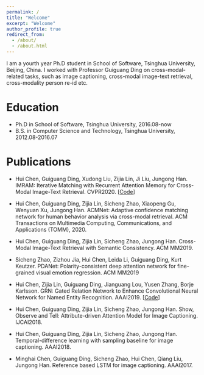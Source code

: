 ```yaml
---
permalink: /
title: "Welcome"
excerpt: "Welcome"
author_profile: true
redirect_from: 
  - /about/
  - /about.html
---
```


I am a yourth year Ph.D student in School of Software, Tsinghua University, Beijing, China. I worked with Professor Guiguang Ding on cross-modal-related tasks, such as image captioning, cross-modal image-text retrieval, cross-modality person re-id etc.

Education
======
* Ph.D in School of Software, Tsinghua University, 2016.08-now
* B.S. in Computer Science and Technology, Tsinghua University, 2012.08-2016.07

Publications
=====

* Hui Chen, Guiguang Ding, Xudong Liu, Zijia Lin, Ji Liu, Jungong Han. IMRAM: Iterative Matching with Recurrent Attention Memory for Cross-Modal Image-Text Retrieval. CVPR2020. [[Code](https://github.com/HuiChen24/IMRAM)]

* Hui Chen, Guiguang Ding, Zijia Lin, Sicheng Zhao, Xiaopeng Gu, Wenyuan Xu, Jungong Han. ACMNet: Adaptive confidence matching network for human behavior analysis via cross-modal retrieval. ACM Transactions on Multimedia Computing, Communications, and Applications (TOMM), 2020.

* Hui Chen, Guiguang Ding, Zijia Lin, Sicheng Zhao, Jungong Han. Cross-Modal Image-Text Retrieval with Semantic Consistency. ACM MM2019. 

* Sicheng Zhao, Zizhou Jia, Hui Chen, Leida Li, Guiguang Ding, Kurt Keutzer. PDANet: Polarity-consistent deep attention network for fine-grained visual emotion regression. ACM MM2019

* Hui Chen, Zijia Lin, Guiguang Ding, Jianguang Lou, Yusen Zhang, Borje Karlsson. GRN: Gated Relation Network to Enhance Convolutional Neural Network for Named Entity Recognition. AAAI2019. [[Code](https://github.com/HuiChen24/NER-GRN)]

* Hui Chen, Guiguang Ding, Zijia Lin, Sicheng Zhao, Jungong Han. Show, Observe and Tell: Attribute-driven Attention Model for Image Captioning. IJCAI2018.

* Hui Chen, Guiguang Ding, Zijia Lin, Sicheng Zhao, Jungong Han. Temporal-difference learning with sampling baseline for image captioning. AAAI2018.

* Minghai Chen, Guiguang Ding, Sicheng Zhao, Hui Chen, Qiang Liu, Jungong Han. Reference based LSTM for image captioning. AAAI2017.
